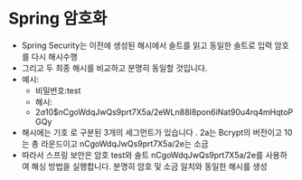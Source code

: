 # Spring 암호화

- Spring Security는 이전에 생성된 해시에서 솔트를 읽고 동일한 솔트로 입력 암호를 다시 해시수행
- 그리고 두 최종 해시를 비교하고 분명히 동일할 것입니다.
- 예시:
    - 비밀번호:test
    - 해시:
    - $2a$10$nCgoWdqJwQs9prt7X5a/2eWLn88I8pon6iNat90u4rq4mHqtoPGQy
- 해시에는 기호 로 구분된 3개의 세그먼트가 있습니다 . 2a는 Bcrypt의 버전이고 10는 총 라운드이고 nCgoWdqJwQs9prt7X5a/2e는 소금
- 따라서 스프링 보안은 암호 test와 솔트 nCgoWdqJwQs9prt7X5a/2e를 사용하여 해싱 방법을 실행합니다. 분명히 암호 및 소금 일치와 동일한 해시를 생성